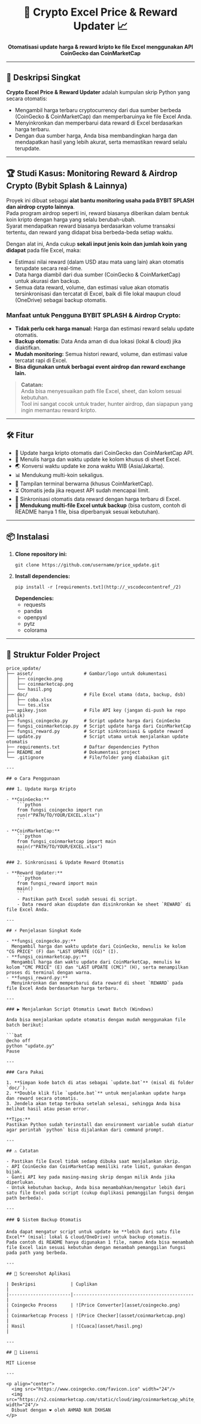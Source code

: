 <h1 align="center">🚀 Crypto Excel Price & Reward Updater 📈</h1>
<p align="center">
  <b>Otomatisasi update harga & reward kripto ke file Excel menggunakan API CoinGecko dan CoinMarketCap</b>
</p>

---

## 🚀 Deskripsi Singkat

**Crypto Excel Price & Reward Updater** adalah kumpulan skrip Python yang secara otomatis:
- Mengambil harga terbaru cryptocurrency dari dua sumber berbeda (CoinGecko & CoinMarketCap) dan memperbaruinya ke file Excel Anda.
- Menyinkronkan dan memperbarui data reward di Excel berdasarkan harga terbaru.
- Dengan dua sumber harga, Anda bisa membandingkan harga dan mendapatkan hasil yang lebih akurat, serta memastikan reward selalu terupdate.

---

## 🏆 Studi Kasus: Monitoring Reward & Airdrop Crypto (Bybit Splash & Lainnya)

Proyek ini dibuat sebagai **alat bantu monitoring usaha pada BYBIT SPLASH dan airdrop crypto lainnya**.  
Pada program airdrop seperti ini, reward biasanya diberikan dalam bentuk koin kripto dengan harga yang selalu berubah-ubah.  
Syarat mendapatkan reward biasanya berdasarkan volume transaksi tertentu, dan reward yang didapat bisa berbeda-beda setiap waktu.

Dengan alat ini, Anda cukup **sekali input jenis koin dan jumlah koin yang didapat** pada file Excel, maka:
- Estimasi nilai reward (dalam USD atau mata uang lain) akan otomatis terupdate secara real-time.
- Data harga diambil dari dua sumber (CoinGecko & CoinMarketCap) untuk akurasi dan backup.
- Semua data reward, volume, dan estimasi value akan otomatis tersinkronisasi dan tercatat di Excel, baik di file lokal maupun cloud (OneDrive) sebagai backup otomatis.

### Manfaat untuk Pengguna BYBIT SPLASH & Airdrop Crypto:
- **Tidak perlu cek harga manual:** Harga dan estimasi reward selalu update otomatis.
- **Backup otomatis:** Data Anda aman di dua lokasi (lokal & cloud) jika diaktifkan.
- **Mudah monitoring:** Semua histori reward, volume, dan estimasi value tercatat rapi di Excel.
- **Bisa digunakan untuk berbagai event airdrop dan reward exchange lain.**

> **Catatan:**  
> Anda bisa menyesuaikan path file Excel, sheet, dan kolom sesuai kebutuhan.  
> Tool ini sangat cocok untuk trader, hunter airdrop, dan siapapun yang ingin memantau reward kripto.

---

## 🛠️ Fitur

- 🔄 Update harga kripto otomatis dari CoinGecko dan CoinMarketCap API.
- 📝 Menulis harga dan waktu update ke kolom khusus di sheet Excel.
- 🌏 Konversi waktu update ke zona waktu WIB (Asia/Jakarta).
- 📊 Mendukung multi-koin sekaligus.
- 🎨 Tampilan terminal berwarna (khusus CoinMarketCap).
- ⏳ Otomatis jeda jika request API sudah mencapai limit.
- 🔗 Sinkronisasi otomatis data reward dengan harga terbaru di Excel.
- 📁 **Mendukung multi-file Excel untuk backup** (bisa custom, contoh di README hanya 1 file, bisa diperbanyak sesuai kebutuhan).

---

## 📦 Instalasi

1. **Clone repository ini:**
    ```
    git clone https://github.com/username/price_update.git
    ```
2. **Install dependencies:**
    ```
    pip install -r [requirements.txt](http://_vscodecontentref_/2)
    ```
    **Dependencies:**
    - requests
    - pandas
    - openpyxl
    - pytz
    - colorama

---

## 📂 Struktur Folder Project

```
price_update/
├── asset/                   # Gambar/logo untuk dokumentasi
│   ├── coingecko.png
│   ├── coinmarketcap.png
│   └── hasil.png
├── doc/                     # File Excel utama (data, backup, dsb)
│   ├── coba.xlsx
│   └── tes.xlsx
├── apikey.json              # File API key (jangan di-push ke repo publik)
├── fungsi_coingecko.py      # Script update harga dari CoinGecko
├── fungsi_coinmarketcap.py  # Script update harga dari CoinMarketCap
├── fungsi_reward.py         # Script sinkronisasi & update reward
├── update.py                # Script utama untuk menjalankan update otomatis
├── requirements.txt         # Daftar dependencies Python
├── README.md                # Dokumentasi project
└── .gitignore               # File/folder yang diabaikan git

---

## ⚙️ Cara Penggunaan

### 1. Update Harga Kripto

- **CoinGecko:**
    ```python
    from fungsi_coingecko import run
    run(r"PATH/TO/YOUR/EXCEL.xlsx")
    ```

- **CoinMarketCap:**
    ```python
    from fungsi_coinmarketcap import main
    main(r"PATH/TO/YOUR/EXCEL.xlsx")
    ```

### 2. Sinkronisasi & Update Reward Otomatis

- **Reward Updater:**
    ```python
    from fungsi_reward import main
    main()
    ```
    - Pastikan path Excel sudah sesuai di script.
    - Data reward akan diupdate dan disinkronkan ke sheet `REWARD` di file Excel Anda.

---

## ⚡ Penjelasan Singkat Kode

- **fungsi_coingecko.py:**  
  Mengambil harga dan waktu update dari CoinGecko, menulis ke kolom "CG PRICE" (F) dan "LAST UPDATE (CG)" (I).
- **fungsi_coinmarketcap.py:**  
  Mengambil harga dan waktu update dari CoinMarketCap, menulis ke kolom "CMC PRICE" (E) dan "LAST UPDATE (CMC)" (H), serta menampilkan proses di terminal dengan warna.
- **fungsi_reward.py:**  
  Menyinkronkan dan memperbarui data reward di sheet `REWARD` pada file Excel Anda berdasarkan harga terbaru.

---

### ▶️ Menjalankan Script Otomatis Lewat Batch (Windows)

Anda bisa menjalankan update otomatis dengan mudah menggunakan file batch berikut:

```bat
@echo off
python "update.py"
Pause

---

### Cara Pakai

1. **Simpan kode batch di atas sebagai `update.bat`** (misal di folder `doc/`).
2. **Double klik file `update.bat`** untuk menjalankan update harga dan reward secara otomatis.
3. Jendela akan tetap terbuka setelah selesai, sehingga Anda bisa melihat hasil atau pesan error.

**Tips:**  
Pastikan Python sudah terinstall dan environment variable sudah diatur agar perintah `python` bisa dijalankan dari command prompt.

---

## ⚠️ Catatan

- Pastikan file Excel tidak sedang dibuka saat menjalankan skrip.
- API CoinGecko dan CoinMarketCap memiliki rate limit, gunakan dengan bijak.
- Ganti API key pada masing-masing skrip dengan milik Anda jika diperlukan.
- Untuk kebutuhan backup, Anda bisa menambahkan/mengatur lebih dari satu file Excel pada script (cukup duplikasi pemanggilan fungsi dengan path berbeda).

---

### 🔒 Sistem Backup Otomatis

Anda dapat mengatur script untuk update ke **lebih dari satu file Excel** (misal: lokal & cloud/OneDrive) untuk backup otomatis.  
Pada contoh di README hanya digunakan 1 file, namun Anda bisa menambah file Excel lain sesuai kebutuhan dengan menambah pemanggilan fungsi pada path yang berbeda.

---

## 📸 Screenshot Aplikasi

| Deskripsi             | Cuplikan                                    |
|-----------------------|---------------------------------------------|
| Coingecko Process     | ![Price Converter](asset/coingecko.png)     |
| Coinmarketcap Process | ![Price Checker](asset/coinmarketcap.png)   |
| Hasil                 | ![Cuaca](asset/hasil.png)                   |

---

## 📄 Lisensi

MIT License

---

<p align="center">
  <img src="https://www.coingecko.com/favicon.ico" width="24"/>
  <img src="https://s2.coinmarketcap.com/static/cloud/img/coinmarketcap_white_1.svg" width="24"/>
  Dibuat dengan ❤️ oleh AHMAD NUR IKHSAN
</p>